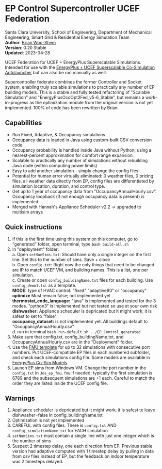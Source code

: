 # EP Control Supercontroller UCEF Federation

Santa Clara University, 
School of Engineering,
Department of Mechanical Engineering,
Smart Grid & Residential Energy Simulation Team  
__Author__: [Brian Woo-Shem](www.brianwooshem.com)  
__Version__: 0.20 Stable     
__Updated__: 2023-04-28  

UCEF Federation for UCEF + EnergyPlus Superscalable Simulations. Intended for use with the [EnergyPlus + UCEF Superscalable Co-Simulation Autolauncher](https://github.com/SCU-Smart-Grid-CPS/EnergyPlus-UCEF-Autolauncher) but can also be run manually as well.

Supercontroller federate combines the former Controller and Socket system, enabling truly scalable simulations to practically any number of EP building models. This is a stable and fully tested refactoring of "Scalable Simulation" and "EnergyPlusOccOpt2Fed\_v5-6\_Stable", but remains a work-in-progress as the optimization module from the original version is not yet implemented. 100% of code has been rewritten by Brian. 

## Capabilities

- Run Fixed, Adaptive, & Occupancy simulations
- Occupancy data is loaded in Java using custom-built CSV conversion code
- Occupancy probability is handled inside Java without Python, using a nearest-percent approximation for comfort range expansion.
- Scalable to practically any number of simulations without rebuilding Java code (within computing power limits)
- Easy to add another simulation - simply change the config files!
- Potential for human error virtually eliminated: 0 weather files, 0 pricing files, all weather data directly from EP, config files are differentiated by simulation location, duration, and control type.
- Get up to 1 year of occupancy data from "OccupancyAnnualHourly.csv". Occupancy loopback (if not enough occupancy data is present) is implemented.
- Merged with Hannah's Appliance Scheduler v2.2 -> upgraded to multisim arrays

## Quick instructions

1. If this is the first time using this system on this computer, go to "generated" folder, open terminal, type `bash build-all.sh`
2. In "deployment" folder:  
	a. Open `setNumSims.txt`: Should have only a single integer on the first line. Set this to the number of sims. Save + close   
	b. Open `config.txt`: Right now the only things that need to be changed are IP to match UCEF VM, and building names. This is a list, one per simulation.  
	c. Create or open `config_buildingName.txt` files for each building. Use `config_demo1.txt` as a template.   
	__MODE:__ type of HVAC control. "fixed" "adaptive90" or "occupancy"   
	__optimize__ Must remain false; not implemented yet   
	__thermostat\_code\_language:__ "java" is implemented and tested for the 3 modes. "python3" is implemented but not tested so use at your own risk   
	__dishwasher:__ Appliance scheduler is depricated but it might work; it is safest to set to "false"   
	__occupancy\_dataset:__ is not implemented yet. All buildings default to "OccupancyAnnualHourly.csv"   
	d. run in terminal `bash run-default.sh ../EP_Control_generated`  
3. Make sure that config.txt, config_buildingName.txt, and OccupancyAnnualHourly.csv are in the "Deployment" folder.
4. Use the [FMU template](https://github.com/SCU-Smart-Grid-CPS/Energy-Plus-Co-Sim-Models/releases/tag/FMU) for up to 32 simulations with consecutive port numbers. Put UCEF-compatible EP files in each numbered subfolder, and check each simulations config file. Some models are available in [EnergyPlus Co-Sim Models](https://github.com/SCU-Smart-Grid-CPS/Energy-Plus-Co-Sim-Models)
5. Launch EP sims from Windows VM. Change the port number in the `config.txt` in `Joe_ep_fmu.fmu` if needed; typically the first simulation is 6789 and the subsequent simulations are +1 each. Careful to match the order they are listed inside the UCEF config file.


## Warnings

1. Appliance scheduler is depricated but it might work; it is safest to leave dishwasher=false in config_buildingName.txt
3. Optimization is not yet implemented
4. CAREFUL with config files. There is `config.txt` AND `config_simulationName.txt` for EACH simulation
5. `setNumSims.txt` must contain a single line with just one integer which is the number of sims
6. Suspect 2 timestep delay, one each direction from EP. Previous stable version had adaptive computed with 1 timestep delay by pulling in data from csv files instead of EP, but the feedback on indoor temperature was 2 timesteps delayed.
